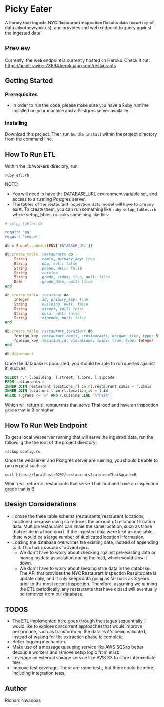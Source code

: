 # Picky Eater
A library that ingests NYC Restaurant Inspection Results data (courtesy of data.cityofnewyork.us), and provides and web endpoint to query against the ingested data.

## Preview
Currently, the web endpoint is currently hosted on Heroku. Check it out: https://quiet-ravine-73694.herokuapp.com/restaurants

## Getting Started
### Prerequisites
* In order to run the code, please make sure you have a Ruby runtime installed on your machine and a Postgres server available.

### Installing
Download this project. Then run `bundle install` within the project directory from the command line.

## How To Run ETL
Within the lib/workers directory, run:
```
ruby etl.rb
```
NOTE:
* You will need to have the DATABASE_URL environment variable set, and access to a running Postgres server.
* The tables of the restaurant inspection data model will have to already exist. To create them, you can run something like `ruby setup_tables.rb` where setup_tables.rb looks something like this:
```ruby
# setup_tables.db

require 'pg'
require 'sequel'

db = Sequel.connect(ENV['DATABASE_URL'])

db.create_table :restaurants do
    String      :camis, primary_key: true
    String      :dba, null: false
    String      :phone, null: false
    String      :cuisine
    String      :grade, index: true, null: false
    Date        :grade_date, null: false
end

db.create_table :locations do
    Integer     :id, primary_key: true
    String      :building, null: false
    String      :street, null: false
    String      :boro, null: false
    String      :zipcode, null: false
end

db.create_table :restaurant_locations do
    foreign_key :restaurant_camis, :restaurants, unique: true, type: String
    foreign_key :location_id, :locations, index: true, type: Integer
end

db.disconnect
```

Once the database is populated, you should be able to run queries against it, such as:
```sql
SELECT r.*,l.building, l.street, l.boro, l.zipcode
FROM restaurants r
INNER JOIN restaurant_locations rl on rl.restaurant_camis = r.camis
INNER JOIN locations l on rl.location_id = l.id
WHERE r.grade <= 'B' AND r.cuisine LIKE '%Thai%';
```
Which will return all restaurants that serve Thai food and have an inspection grade that is B or higher.

## How To Run Web Endpoint
To get a local webserver running that will serve the ingested data, run the following the the root of the project directory:
```
rackup config.ru
```

Once the webserver and Postgres server are running, you should be able to run request such as:
```
curl https://localhost:9292/restaurants?cuisine=Thai&grade=B
```
Which will return all restaurants that serve Thai food and have an inspection grade that is B.

## Design Considerations
* I chose the three table schema (restaurants, restaurant_locations, locations) because doing so reduces the amount of redundant location data. Multiple restaurants can share the same location, such as those that reside in a food court. If the ingested data were kept as one table, there would be a large number of duplicated location information.
* Loading the database overwrites the existing data, instead of appending to it. This has a couple of advantages:
  * We don't have to worry about checking against pre-existing data or managing data association during the load, which would slow it down.
  * We don't have to worry about keeping stale data in the database. The API that provides the NYC Restaurant Inspection Results data is update daily, and it only keeps data going as far back as 3 years prior to the most recent inspection. Therefore, assuming we running the ETL periodically, any restaurants that have closed will eventually be removed from our database.

## TODOS
* The ETL implemented here goes through the stages sequentially. I would like to explore concurrent approaches that would improve performace, such as transformring the data as it's being validated, instead of waiting for the extraction phase to complete.
* Better logging mechanism.
* Make use of a message queueing service like AWS SQS to better decouple workers and remove setup logic from etl.rb.
* Leverage an external storage service like AWS S3 to store intermediate files
* Improve test coverage. There are some tests, but there could be more, including integration tests.

## Author
Richard Nwaobasi

